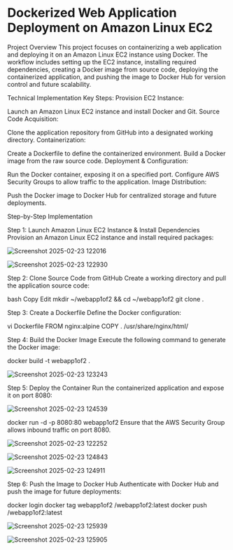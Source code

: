 # Dockerized Web Application Deployment on Amazon Linux EC2
Project Overview
This project focuses on containerizing a web application and deploying it on an Amazon Linux EC2 instance using Docker. The workflow includes setting up the EC2 instance, installing required dependencies, creating a Docker image from source code, deploying the containerized application, and pushing the image to Docker Hub for version control and future scalability.

Technical Implementation
Key Steps:
Provision EC2 Instance:

Launch an Amazon Linux EC2 instance and install Docker and Git.
Source Code Acquisition:

Clone the application repository from GitHub into a designated working directory.
Containerization:

Create a Dockerfile to define the containerized environment.
Build a Docker image from the raw source code.
Deployment & Configuration:

Run the Docker container, exposing it on a specified port.
Configure AWS Security Groups to allow traffic to the application.
Image Distribution:

Push the Docker image to Docker Hub for centralized storage and future deployments.


Step-by-Step Implementation

Step 1: Launch Amazon Linux EC2 Instance & Install Dependencies
Provision an Amazon Linux EC2 instance and install required packages:

![Screenshot 2025-02-23 122016](https://github.com/user-attachments/assets/dd44f7e4-5d99-4321-af0d-a2e54b9022e3)

![Screenshot 2025-02-23 122930](https://github.com/user-attachments/assets/1b680af2-7879-4c0a-8b14-ad33226d2f2f)


Step 2: Clone Source Code from GitHub
Create a working directory and pull the application source code:

bash
Copy
Edit
mkdir ~/webapp1of2 && cd ~/webapp1of2
git clone <repository-url> .


Step 3: Create a Dockerfile
Define the Docker configuration:

vi Dockerfile
FROM nginx:alpine
COPY . /usr/share/nginx/html/

Step 4: Build the Docker Image
Execute the following command to generate the Docker image:

docker build -t webapp1of2 .

![Screenshot 2025-02-23 123243](https://github.com/user-attachments/assets/22109fc6-0d7e-4737-a9be-1471f8c92955)

Step 5: Deploy the Container
Run the containerized application and expose it on port 8080:

![Screenshot 2025-02-23 124539](https://github.com/user-attachments/assets/31816911-f95f-4298-9891-a5ae6880c98e)

docker run -d -p 8080:80 webapp1of2
Ensure that the AWS Security Group allows inbound traffic on port 8080.

![Screenshot 2025-02-23 122252](https://github.com/user-attachments/assets/6e606d9d-558e-4831-aa28-98b72386d92f)

![Screenshot 2025-02-23 124843](https://github.com/user-attachments/assets/6c82570c-5560-4de2-91a5-e39073b97089)

![Screenshot 2025-02-23 124911](https://github.com/user-attachments/assets/370e23ec-e0e9-4087-aeac-89381575215d)


Step 6: Push the Image to Docker Hub
Authenticate with Docker Hub and push the image for future deployments:

docker login
docker tag webapp1of2 <dockerhub-username>/webapp1of2:latest
docker push <dockerhub-username>/webapp1of2:latest

![Screenshot 2025-02-23 125939](https://github.com/user-attachments/assets/61e323fb-864d-492c-8d90-d5bfaac29945)

![Screenshot 2025-02-23 125905](https://github.com/user-attachments/assets/584ff3d2-3efe-4e4d-ac71-029f2304eced)



